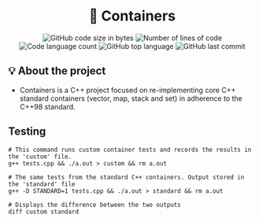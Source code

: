 <h1 align="center">
	🚀 Containers
</h1>

<p align="center">
	<img alt="GitHub code size in bytes" src="https://img.shields.io/github/languages/code-size/JBVer/Containers?color=lightblue" />
	<img alt="Number of lines of code" src="https://tokei.rs/b1/github/JBVer/Containers?category=code" />
	<img alt="Code language count" src="https://img.shields.io/github/languages/count/JBVer/Containers?color=yellow" />
	<img alt="GitHub top language" src="https://img.shields.io/github/languages/top/JBVer/Containers?color=blue" />
	<img alt="GitHub last commit" src="https://img.shields.io/github/last-commit/JBVer/Containers?color=green" />
</p>

## 💡 About the project

- Containers is a C++ project focused on re-implementing core C++ standard containers (vector, map, stack and set) in adherence to the C++98 standard.

## Testing


```shell
# This command runs custom container tests and records the results in the 'custom' file.
g++ tests.cpp && ./a.out > custom && rm a.out

# The same tests from the standard C++ containers. Output stored in the 'standard' file
g++ -D STANDARD=1 tests.cpp && ./a.out > standard && rm a.out

# Displays the difference between the two outputs
diff custom standard
```